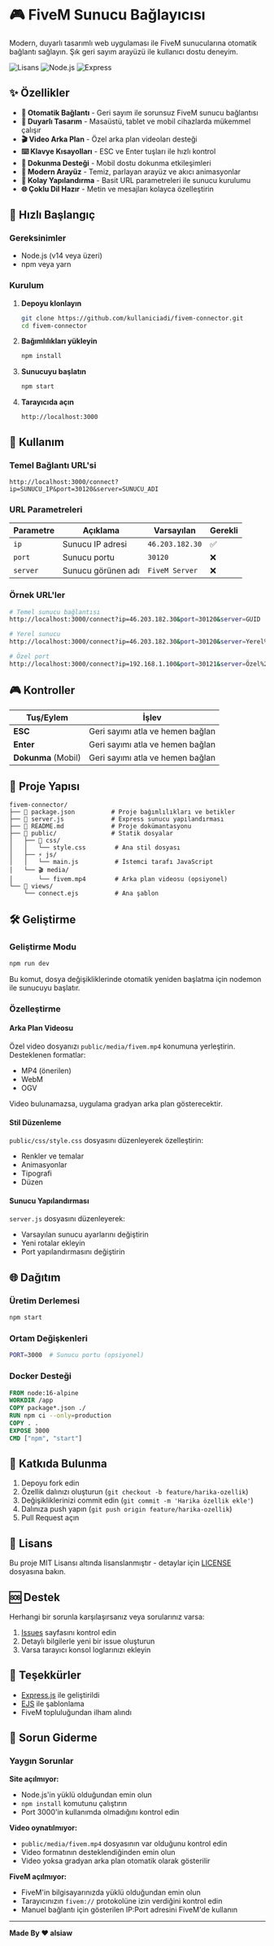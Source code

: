# 🎮 FiveM Sunucu Bağlayıcısı

Modern, duyarlı tasarımlı web uygulaması ile FiveM sunucularına otomatik bağlantı sağlayın. Şık geri sayım arayüzü ile kullanıcı dostu deneyim.

![Lisans](https://img.shields.io/badge/lisans-MIT-blue.svg)
![Node.js](https://img.shields.io/badge/node.js-v14+-green.svg)
![Express](https://img.shields.io/badge/express-4.18+-red.svg)

## ✨ Özellikler

- **🚀 Otomatik Bağlantı** - Geri sayım ile sorunsuz FiveM sunucu bağlantısı
- **📱 Duyarlı Tasarım** - Masaüstü, tablet ve mobil cihazlarda mükemmel çalışır
- **🎬 Video Arka Plan** - Özel arka plan videoları desteği
- **⌨️ Klavye Kısayolları** - ESC ve Enter tuşları ile hızlı kontrol
- **📱 Dokunma Desteği** - Mobil dostu dokunma etkileşimleri
- **🎨 Modern Arayüz** - Temiz, parlayan arayüz ve akıcı animasyonlar
- **🔧 Kolay Yapılandırma** - Basit URL parametreleri ile sunucu kurulumu
- **🌐 Çoklu Dil Hazır** - Metin ve mesajları kolayca özelleştirin

## 🚀 Hızlı Başlangıç

### Gereksinimler

- Node.js (v14 veya üzeri)
- npm veya yarn

### Kurulum

1. **Depoyu klonlayın**
   ```bash
   git clone https://github.com/kullaniciadi/fivem-connector.git
   cd fivem-connector
   ```

2. **Bağımlılıkları yükleyin**
   ```bash
   npm install
   ```

3. **Sunucuyu başlatın**
   ```bash
   npm start
   ```

4. **Tarayıcıda açın**
   ```
   http://localhost:3000
   ```

## 📖 Kullanım

### Temel Bağlantı URL'si
```
http://localhost:3000/connect?ip=SUNUCU_IP&port=30120&server=SUNUCU_ADI
```

### URL Parametreleri

| Parametre | Açıklama | Varsayılan | Gerekli |
|-----------|----------|------------|---------|
| `ip` | Sunucu IP adresi | `46.203.182.30` | ✅ |
| `port` | Sunucu portu | `30120` | ❌ |
| `server` | Sunucu görünen adı | `FiveM Server` | ❌ |

### Örnek URL'ler

```bash
# Temel sunucu bağlantısı
http://localhost:3000/connect?ip=46.203.182.30&port=30120&server=GUID

# Yerel sunucu
http://localhost:3000/connect?ip=46.203.182.30&port=30120&server=Yerel%20Sunucu

# Özel port
http://localhost:3000/connect?ip=192.168.1.100&port=30121&server=Özel%20Sunucu
```

## 🎮 Kontroller

| Tuş/Eylem | İşlev |
|-----------|-------|
| **ESC** | Geri sayımı atla ve hemen bağlan |
| **Enter** | Geri sayımı atla ve hemen bağlan |
| **Dokunma** (Mobil) | Geri sayımı atla ve hemen bağlan |

## 📁 Proje Yapısı

```
fivem-connector/
├── 📄 package.json          # Proje bağımlılıkları ve betikler
├── 🚀 server.js             # Express sunucu yapılandırması
├── 📖 README.md             # Proje dokümantasyonu
├── 📁 public/               # Statik dosyalar
│   ├── 🎨 css/
│   │   └── style.css        # Ana stil dosyası
│   ├── ⚡ js/
│   │   └── main.js          # İstemci tarafı JavaScript
│   └── 🎬 media/
│       └── fivem.mp4        # Arka plan videosu (opsiyonel)
└── 📁 views/
    └── connect.ejs          # Ana şablon
```

## 🛠️ Geliştirme

### Geliştirme Modu
```bash
npm run dev
```
Bu komut, dosya değişikliklerinde otomatik yeniden başlatma için nodemon ile sunucuyu başlatır.

### Özelleştirme

#### Arka Plan Videosu
Özel video dosyanızı `public/media/fivem.mp4` konumuna yerleştirin. Desteklenen formatlar:
- MP4 (önerilen)
- WebM
- OGV

Video bulunamazsa, uygulama gradyan arka plan gösterecektir.

#### Stil Düzenleme
`public/css/style.css` dosyasını düzenleyerek özelleştirin:
- Renkler ve temalar
- Animasyonlar
- Tipografi
- Düzen

#### Sunucu Yapılandırması
`server.js` dosyasını düzenleyerek:
- Varsayılan sunucu ayarlarını değiştirin
- Yeni rotalar ekleyin
- Port yapılandırmasını değiştirin

## 🌐 Dağıtım

### Üretim Derlemesi
```bash
npm start
```

### Ortam Değişkenleri
```bash
PORT=3000  # Sunucu portu (opsiyonel)
```

### Docker Desteği
```dockerfile
FROM node:16-alpine
WORKDIR /app
COPY package*.json ./
RUN npm ci --only=production
COPY . .
EXPOSE 3000
CMD ["npm", "start"]
```

## 🤝 Katkıda Bulunma

1. Depoyu fork edin
2. Özellik dalınızı oluşturun (`git checkout -b feature/harika-ozellik`)
3. Değişikliklerinizi commit edin (`git commit -m 'Harika özellik ekle'`)
4. Dalınıza push yapın (`git push origin feature/harika-ozellik`)
5. Pull Request açın

## 📝 Lisans

Bu proje MIT Lisansı altında lisanslanmıştır - detaylar için [LICENSE](LICENSE) dosyasına bakın.

## 🆘 Destek

Herhangi bir sorunla karşılaşırsanız veya sorularınız varsa:

1. [Issues](https://github.com/kullaniciadi/fivem-connector/issues) sayfasını kontrol edin
2. Detaylı bilgilerle yeni bir issue oluşturun
3. Varsa tarayıcı konsol loglarınızı ekleyin

## 🙏 Teşekkürler

- [Express.js](https://expressjs.com/) ile geliştirildi
- [EJS](https://ejs.co/) ile şablonlama
- FiveM topluluğundan ilham alındı

## 🔧 Sorun Giderme

### Yaygın Sorunlar

**Site açılmıyor:**
- Node.js'in yüklü olduğundan emin olun
- `npm install` komutunu çalıştırın
- Port 3000'in kullanımda olmadığını kontrol edin

**Video oynatılmıyor:**
- `public/media/fivem.mp4` dosyasının var olduğunu kontrol edin
- Video formatının desteklendiğinden emin olun
- Video yoksa gradyan arka plan otomatik olarak gösterilir

**FiveM açılmıyor:**
- FiveM'in bilgisayarınızda yüklü olduğundan emin olun
- Tarayıcınızın `fivem://` protokolüne izin verdiğini kontrol edin
- Manuel bağlantı için gösterilen IP:Port adresini FiveM'de kullanın

---

**Made By ❤️ alsiaw**
